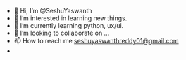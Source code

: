 - 👋 Hi, I’m @SeshuYaswanth
- 👀 I’m interested in learning new things.
- 🌱 I’m currently learning python, ux/ui.
- 💞️ I’m looking to collaborate on ...
- 📫 How to reach me seshuyaswanthreddy01@gmail.com
- 

<!---
SeshuYaswanth/SeshuYaswanth is a ✨ special ✨ repository because its `README.md` (this file) appears on your GitHub profile.
You can click the Preview link to take a look at your changes.
--->
